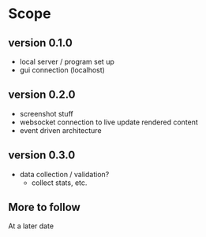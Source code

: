 # Scope

## version 0.1.0
- local server / program set up
- gui connection (localhost)

## version 0.2.0
- screenshot stuff
- websocket connection to live update rendered content
- event driven architecture

## version 0.3.0
- data collection / validation? 
    - collect stats, etc.

## More to follow
At a later date
